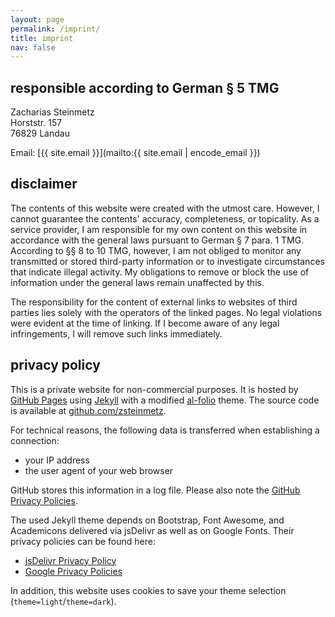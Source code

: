 ```yaml
---
layout: page
permalink: /imprint/
title: imprint
nav: false
---
```


## responsible according to German § 5 TMG

Zacharias Steinmetz\
Horststr. 157\
76829 Landau

Email: [{{ site.email }}](mailto:{{ site.email | encode_email }})

## disclaimer

The contents of this website were created with the utmost care.
However, I cannot guarantee the contents' accuracy, completeness, or topicality.
As a service provider, I am responsible for my own content on this website in accordance with the general laws pursuant to German § 7 para. 1 TMG.
According to §§ 8 to 10 TMG, however, I am not obliged to monitor any transmitted or stored third-party information or to investigate circumstances that indicate illegal activity. My obligations to remove or block the use of information under the general laws remain unaffected by this.

The responsibility for the content of external links to websites of third parties lies solely with the operators of the linked pages.
No legal violations were evident at the time of linking.
If I become aware of any legal infringements, I will remove such links immediately.

## privacy policy

This is a private website for non-commercial purposes.
It is hosted by [GitHub Pages](https://pages.github.com)
using [Jekyll](https://jekyllrb.com)
with a modified [al-folio](https://github.com/alshedivat/al-folio) theme.
The source code is available at
[github.com/zsteinmetz](https://github.com/zsteinmetz/zsteinmetz.github.io).

For technical reasons, the following data is transferred when establishing a connection:

- your IP address
- the user agent of your web browser

GitHub stores this information in a log file.
Please also note the
[GitHub Privacy Policies](https://docs.github.com/en/site-policy/privacy-policies).

The used Jekyll theme depends on Bootstrap, Font Awesome, and Academicons delivered via jsDelivr as well as on Google Fonts.
Their privacy policies can be found here:

- [jsDelivr Privacy Policy](https://www.jsdelivr.com/terms/privacy-policy-jsdelivr-net)
- [Google Privacy Policies](https://policies.google.com/privacy)

In addition, this website uses cookies to save your theme selection
(`theme=light`/`theme=dark`).

